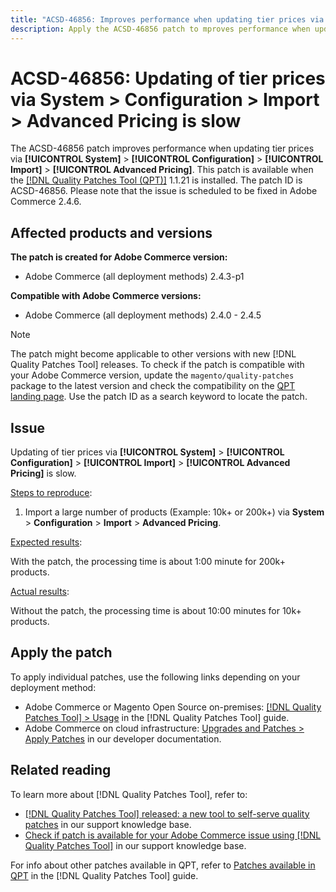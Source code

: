 ```yaml
---
title: "ACSD-46856: Improves performance when updating tier prices via System > Configuration > Import > Advanced Pricing"
description: Apply the ACSD-46856 patch to mproves performance when updating tier prices via System > Configuration > Import > Advanced Pricing
---
```


# ACSD-46856: Updating of tier prices via System > Configuration > Import > Advanced Pricing is slow

The ACSD-46856 patch improves performance when updating tier prices via **[!UICONTROL System]** > **[!UICONTROL Configuration]** > **[!UICONTROL Import]** > **[!UICONTROL Advanced Pricing]**. This patch is available when the [[!DNL Quality Patches Tool (QPT)]](/help/announcements/commerce-announcements/magento-quality-patches-released-new-tool-to-self-serve-quality-patches.md) 1.1.21 is installed. The patch ID is ACSD-46856. Please note that the issue is scheduled to be fixed in Adobe Commerce 2.4.6.

## Affected products and versions

**The patch is created for Adobe Commerce version:**

* Adobe Commerce (all deployment methods) 2.4.3-p1

**Compatible with Adobe Commerce versions:**

* Adobe Commerce (all deployment methods) 2.4.0 - 2.4.5

>[!NOTE]
>
>The patch might become applicable to other versions with new [!DNL Quality Patches Tool] releases. To check if the patch is compatible with your Adobe Commerce version, update the `magento/quality-patches` package to the latest version and check the compatibility on the [QPT landing page](https://experienceleague.adobe.com/tools/commerce-quality-patches/index.html). Use the patch ID as a search keyword to locate the patch.

## Issue

Updating of tier prices via **[!UICONTROL System]** > **[!UICONTROL Configuration]** > **[!UICONTROL Import]** > **[!UICONTROL Advanced Pricing]** is slow.

<u>Steps to reproduce</u>:

1. Import a large number of products (Example: 10k+ or 200k+) via **System** > **Configuration** > **Import** > **Advanced Pricing**.

<u>Expected results</u>:

With the patch, the processing time is about 1:00 minute for 200k+ products.

<u>Actual results</u>:

Without the patch, the processing time is about 10:00 minutes for 10k+ products.

## Apply the patch

To apply individual patches, use the following links depending on your deployment method:

* Adobe Commerce or Magento Open Source on-premises: [[!DNL Quality Patches Tool] > Usage](https://experienceleague.adobe.com/docs/commerce-operations/tools/quality-patches-tool/usage.html) in the [!DNL Quality Patches Tool] guide.
* Adobe Commerce on cloud infrastructure: [Upgrades and Patches > Apply Patches](https://devdocs.magento.com/cloud/project/project-patch.html) in our developer documentation.

## Related reading

To learn more about [!DNL Quality Patches Tool], refer to:

* [[!DNL Quality Patches Tool] released: a new tool to self-serve quality patches](/help/announcements/adobe-commerce-announcements/magento-quality-patches-released-new-tool-to-self-serve-quality-patches.md) in our support knowledge base.
* [Check if patch is available for your Adobe Commerce issue using [!DNL Quality Patches Tool]](/help/support-tools/patches/check-patch-for-magento-issue-with-magento-quality-patches.md) in our support knowledge base.

For info about other patches available in QPT, refer to [Patches available in QPT](https://experienceleague.adobe.com/tools/commerce-quality-patches/index.html) in the [!DNL Quality Patches Tool] guide.
